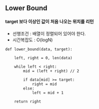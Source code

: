 ## Lower Bound
#### target 보다 이상인 값이 처음 나오는 위치를 리턴

- 선행조건 : 배열이 정렬되어 있어야 한다.
- 시간복잡도 : O(logN)

```
def lower_bound(data, target):

    left, right = 0, len(data)

    while left < right:
        mid = (left + right) // 2

        if data[mid] >= target:
            right = mid
        else:
            left = mid + 1
    
    return right
```
